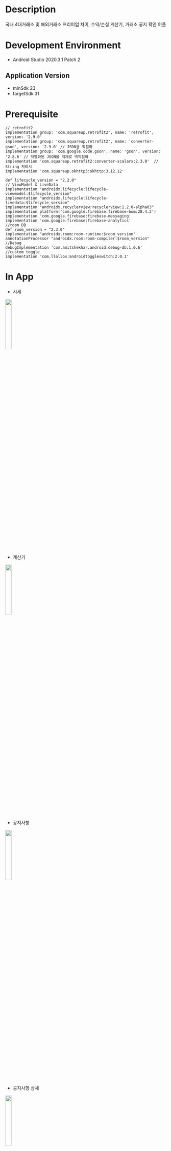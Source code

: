 # Description
국내 4대거래소 및 해외거래소 프리미엄 차이, 수익/손실 계산기, 거래소 공지 확인 어플
# Development Environment
- Android Studio 2020.3.1 Patch 2

## Application Version
- minSdk 23
- targetSdk 31

# Prerequisite
    // retrofit2
    implementation group: 'com.squareup.retrofit2', name: 'retrofit', version: '2.9.0'
    implementation group: 'com.squareup.retrofit2', name: 'converter-gson', version: '2.9.0' // JSON을 직렬화
    implementation group: 'com.google.code.gson', name: 'gson', version: '2.8.6' // 직렬화된 JSON을 객체로 역직렬화
    implementation 'com.squareup.retrofit2:converter-scalars:2.3.0'  // String 처리시
    implementation 'com.squareup.okhttp3:okhttp:3.12.12'

    def lifecycle_version = "2.2.0"
    // ViewModel & LiveData
    implementation "androidx.lifecycle:lifecycle-viewmodel:$lifecycle_version"
    implementation "androidx.lifecycle:lifecycle-livedata:$lifecycle_version"
    implementation "androidx.recyclerview:recyclerview:1.2.0-alpha03"
    implementation platform('com.google.firebase:firebase-bom:28.4.2')
    implementation 'com.google.firebase:firebase-messaging'
    implementation 'com.google.firebase:firebase-analytics'
    //room DB
    def room_version = "2.3.0"
    implementation "androidx.room:room-runtime:$room_version"
    annotationProcessor "androidx.room:room-compiler:$room_version"
    //Debug
    debugImplementation 'com.amitshekhar.android:debug-db:1.0.6'
    //custom toggle
    implementation 'com.llollox:androidtoggleswitch:2.0.1'
    
# In App
- 시세
<img src="https://user-images.githubusercontent.com/63600525/143932234-970b7d93-8a1c-44c7-90e9-eec7e5ebbe35.png"  width="20%">

- 계산기
<img src="https://user-images.githubusercontent.com/63600525/143932255-4fb2fc54-1fa5-4284-8d59-c6693a819e14.png"  width="20%">

- 공지사항
<img src="https://user-images.githubusercontent.com/63600525/143933674-2abfd699-d00a-44d0-a6fa-4acc60a79256.png"  width="20%">

- 공지사항 상세
<img src="https://user-images.githubusercontent.com/63600525/143932266-2f3abf7b-638c-412b-9e45-563b7ead22b7.png"  width="20%">

- 환경설정
<img src="https://user-images.githubusercontent.com/63600525/143932290-db62cceb-e1a6-4732-9227-0e0a3cd791ed.png"  width="20%">

# Bugs
    - 성능이 낮은 기기에서는 시세탭에서 스크롤시 밀리는 현상.
    - 백그라운드 이동시 웹소켓 종료가 안되는점.






    

